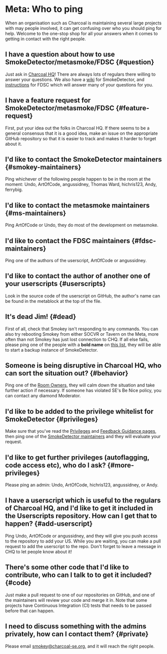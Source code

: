 ---
---

# Meta: Who to ping

When an organisation such as Charcoal is maintaining several large projects with may people involved, it can get confusing over who you should ping for help. Welcome to the one-stop shop for all your answers when it comes to getting in contact with the right people.

## I have a question about how to use SmokeDetector/metasmoke/FDSC {#question}

Just ask in [Charcoal HQ](http://chat.stackexchange.com/rooms/11540/charcoal-hq)! There are always lots of regulars there willing to answer your questions. We also have a [wiki](https://git.io/vXsZo) for SmokeDetector, and [instructions](https://github.com/Charcoal-SE/Userscripts/wiki/FDSC) for FDSC which will answer many of your questions for you.

## I have a feature request for SmokeDetector/metasmoke/FDSC {#feature-request}

First, put your idea out the folks in Charcoal HQ. If there seems to be a general consensus that it is a good idea, make an issue on the appropriate GitHub repository so that it is easier to track and makes it harder to forget about it.

## I'd like to contact the SmokeDetector maintainers {#smokey-maintainers}

Ping whichever of the following people happen to be in the room at the moment: Undo, ArtOfCode, angussidney, Thomas Ward, hichris123, Andy, ferrybig.

## I'd like to contact the metasmoke maintainers {#ms-maintainers}

Ping ArtOfCode or Undo, they do most of the development on metasmoke.

## I'd like to contact the FDSC maintainers {#fdsc-maintainers}

Ping one of the authors of the userscript, ArtOfCode or angussidney.

## I'd like to contact the author of another one of your userscripts {#userscripts}

Look in the source code of the userscript on GitHub, the author's name can be found in the metablock at the top of the file.

## It's dead Jim! {#dead}

First of all, check that Smokey isn't responding to any commands. You can also try rebooting Smokey from either SOCVR or Tavern on the Meta, more often than not Smokey has just lost connection to CHQ. If all else fails, please ping one of the people with a **bold name** on [this list](/people.html), they will be able to start a backup instance of SmokeDetector.

## Someone is being disruptive in Charcoal HQ, who can sort the situation out? {#behavior}

Ping one of the [Room Owners](http://chat.stackexchange.com/rooms/info/11540/charcoal-hq#room-ownercards), they will calm down the situation and take further action if necessary. If someone has violated SE's Be Nice policy, you can contact any diamond Moderator.

## I'd like to be added to the privilege whitelist for SmokeDetector {#privileges}

Make sure that you've read the [Privileges](https://github.com/Charcoal-SE/SmokeDetector/wiki/Privileges) and [Feedback Guidance pages](https://github.com/Charcoal-SE/SmokeDetector/wiki/Feedback-Guidance), then ping one of the [SmokeDetector maintainers](#smokey-maintainers) and they will evaluate your request.

## I'd like to get further privileges (autoflagging, code access etc), who do I ask? {#more-privileges}

Please ping an admin: Undo, ArtOfCode, hichris123, angussidney, or Andy.

## I have a userscript which is useful to the regulars of Charcoal HQ, and I'd like to get it included in the Userscripts repository. How can I get that to happen? {#add-userscript}

Ping Undo, ArtOfCode or angussidney, and they will give you push access to the repository to add your US. While you are waiting, you can make a pull request to add the userscript to the repo. Don't forget to leave a message in CHQ to let people know about it!

## There's some other code that I'd like to contribute, who can I talk to to get it included? {#code}

Just make a pull request to one of our repositories on GitHub, and one of the maintainers will review your code and merge it in. Note that some projects have Continuous Integration (CI) tests that needs to be passed before that can happen.

## I need to discuss something with the admins privately, how can I contact them? {#private}

Please email <smokey@charcoal-se.org>, and it will reach the right people.
